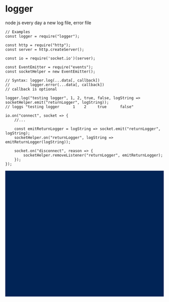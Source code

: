 # logger
node js every day a new log file, error file

<pre>
<code>// Examples
const logger = require("logger");

const http = require("http");
const server = http.createServer();

const io = require('socket.io')(server);

const EventEmitter = require("events");
const socketHelper = new EventEmitter();

// Syntax: logger.log(...data[, callback]) 
//         logger.error(...data[, callback])
// callback is optional

logger.log("testing logger", 1, 2, true, false, logString => socketHelper.emit("returnLogger", logString));
// loggs "testing logger      1    2     true      false"    

io.on("connect", socket => {
    //...
    
    const emitReturnLogger = logString => socket.emit("returnLogger", logString);
    socketHelper.on("returnLogger", logString => emitReturnLogger(logString));
    
    socket.on("disconnect", reason => {
        socketHelper.removeListener("returnLogger", emitReturnLogger);
    });
});</code>
</pre>

<div style="
    font-size: 8px;
    position: relative;
    display: flex;
    flex-direction: column-reverse;
    overflow: overlay;
    height: 400px;
    color: #FFFFFF;
    background-color: rgb(1, 36, 86);
">
    <pre>2020-08-06T14:51:22.238+0200    GET       url: /v1/tickets/7091765/guidion        </pre><pre>2020-08-06T14:51:21.903+0200    CLOSED    url: /v1/tickets/7118886/guidion        </pre><pre>2020-08-06T14:51:21.902+0200    GET       url: /v1/tickets/7118886/guidion        </pre><pre>2020-08-06T14:51:18.371+0200    CLOSED    url: /v1/tickets/7118880/guidion        </pre><pre>2020-08-06T14:51:18.369+0200    GET       url: /v1/tickets/7118880/guidion        </pre><pre>2020-08-06T14:51:17.907+0200    CLOSED    url: /v1/tickets/7104285/guidion        </pre><pre>2020-08-06T14:51:17.906+0200    GET       url: /v1/tickets/7104285/guidion        </pre><pre>2020-08-06T14:51:13.434+0200    CLOSED    url: /v1/tickets/7118876/guidion        </pre><pre>2020-08-06T14:51:13.433+0200    GET       url: /v1/tickets/7118876/guidion        </pre><pre>2020-08-06T14:51:05.669+0200    CLOSED    url: /v1/tickets/7121569/guidion        </pre><pre>2020-08-06T14:51:05.667+0200    GET       url: /v1/tickets/7121569/guidion        </pre><pre>2020-08-06T14:51:05.326+0200    CLOSED    url: /v1/tickets/7100579/guidion        </pre><pre>2020-08-06T14:51:05.325+0200    GET       url: /v1/tickets/7100579/guidion        </pre><pre>2020-08-06T14:51:05.119+0200    CLOSED    url: /v1/tickets/7099159/guidion        </pre><pre>2020-08-06T14:51:05.117+0200    GET       url: /v1/tickets/7099159/guidion        </pre><pre>2020-08-06T14:51:01.510+0200    CLOSED    url: /v1/tickets/7081837/guidion        </pre><pre>2020-08-06T14:51:01.508+0200    GET       url: /v1/tickets/7081837/guidion        </pre><pre>2020-08-06T14:51:01.168+0200    CLOSED    url: /v1/tickets/7121044/guidion        </pre><pre>2020-08-06T14:51:01.167+0200    GET       url: /v1/tickets/7121044/guidion        </pre><pre>2020-08-06T14:51:00.964+0200    CLOSED    url: /v1/tickets/7086790/guidion        </pre><pre>2020-08-06T14:51:00.962+0200    GET       url: /v1/tickets/7086790/guidion        </pre><pre>2020-08-06T14:51:00.565+0200    CLOSED    url: /v1/tickets/7156921/guidion        </pre><pre>2020-08-06T14:51:00.563+0200    GET       url: /v1/tickets/7156921/guidion        </pre><pre>2020-08-06T14:51:00.287+0200    CLOSED    url: /v1/tickets/7010976/guidion        </pre><pre>2020-08-06T14:51:00.286+0200    GET       url: /v1/tickets/7010976/guidion        </pre><pre>2020-08-06T14:50:55.703+0200    CLOSED    url: /v1/tickets/7073973/guidion        </pre><pre>2020-08-06T14:50:55.702+0200    GET       url: /v1/tickets/7073973/guidion        </pre><pre>2020-08-06T14:50:55.497+0200    CLOSED    url: /v1/tickets/7118874/guidion        </pre><pre>2020-08-06T14:50:55.495+0200    GET       url: /v1/tickets/7118874/guidion        </pre><pre>2020-08-06T14:50:55.048+0200    CLOSED    url: /v1/tickets/7109409/guidion        </pre><pre>2020-08-06T14:50:55.045+0200    GET       url: /v1/tickets/7109409/guidion        </pre><pre>2020-08-06T14:50:54.701+0200    CLOSED    url: /v1/tickets/7104392/guidion        </pre><pre>2020-08-06T14:50:54.699+0200    GET       url: /v1/tickets/7104392/guidion        </pre><pre>2020-08-06T14:50:50.840+0200    CLOSED    url: /v1/tickets/7109421/guidion        </pre><pre>2020-08-06T14:50:50.839+0200    GET       url: /v1/tickets/7109421/guidion        </pre><pre>2020-08-06T14:50:50.301+0200    CLOSED    url: /v1/tickets/7106967/guidion        </pre>
</div>
